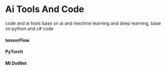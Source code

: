 <h1>Ai Tools And Code</h1>
code and ai tools base on ai and mechine learning and deep learning, base on python and c# code
<h4>tensorFlow</h4>
<h4>PyTorch</h4>
<h4>Ml DotNet</h4>
